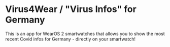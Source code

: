 # Virus4Wear / "Virus Infos" for Germany

This is an app for WearOS 2 smartwatches that allows you to show the most recent Covid infos for
Germany - directly on your smartwatch!
